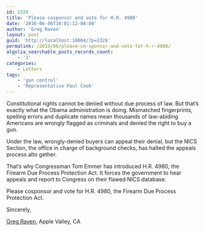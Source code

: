 ```yaml
---
id: 2328
title: 'Please cosponsor and vote for H.R. 4980'
date: '2016-06-06T10:01:12-08:00'
author: 'Greg Raven'
layout: post
guid: 'http://localhost:10004/?p=2328'
permalink: /2016/06/please-co-sponsor-and-vote-for-h-r-4980/
algolia_searchable_posts_records_count:
    - '1'
categories:
    - Letters
tags:
    - 'gun control'
    - 'Representative Paul Cook'
---
```


Constitutional rights cannot be denied without due process of law. But that’s exactly what the Obama administration is doing. Mismatched fingerprints, spelling errors and duplicate names mean thousands of law-abiding Americans are wrongly flagged as criminals and denied the right to buy a gun.

Under the law, wrongly-denied buyers can appeal their denial, but the NICS Section, the office in charge of background checks, has halted the appeals process alto­ gether.

That’s why Congressman Tom Emmer has introduced H.R. 4980, the Firearm Due Process Protection Act. It forces the government to hear appeals and report to Congress on their flawed NICS database.

Please cosponsor and vote for H.R. 4980, the Firearm Due Process Protection Act.

Sincerely,

[Greg Raven](https://www.gregraven.org/), Apple Valley, CA